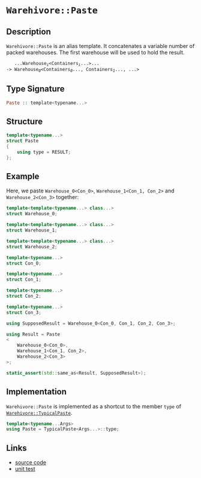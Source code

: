 <!-- Copyright 2024 Feng Mofan
SPDX-License-Identifier: Apache-2.0 -->

# `Warehivore::Paste`

## Description

`Warehivore::Paste` is an alias template. It concatenates a variable number of packed warehouses. The first warehouse will be used to hold the result.
<pre><code>   ...Warehouse<sub><i>i</i></sub>&lt;Containers<sub><i>i</i></sub>...&gt;...&nbsp;
->&nbsp;Warehouse<sub><i>0</i></sub>&lt;Containers<sub><i>0</i></sub>...,&nbsp;Containers<sub><i>1</i></sub>..., ...></code></pre>

## Type Signature

```Haskell
Paste :: template<typename...>
```

## Structure

```C++
template<typename...>
struct Paste
{
    using type = RESULT;
};
```

## Example

Here, we paste `Warehouse_0<Con_0>`,  `Warehouse_1<Con_1, Con_2>` and `Warehouse_2<Con_3>` together:

```C++
template<template<typename...> class...>
struct Warehouse_0;

template<template<typename...> class...>
struct Warehouse_1;

template<template<typename...> class...>
struct Warehouse_2;

template<typename...>
struct Con_0;

template<typename...>
struct Con_1;

template<typename...>
struct Con_2;

template<typename...>
struct Con_3;

using SupposedResult = Warehouse_0<Con_0, Con_1, Con_2, Con_3>;

using Result = Paste
<
    Warehouse_0<Con_0>, 
    Warehouse_1<Con_1, Con_2>,
    Warehouse_2<Con_3>
>;

static_assert(std::same_as<Result, SupposedResult>);
```

## Implementation

`Warehivore::Paste` is implemented as a shortcut to the member `type` of [`Warehivore::TypicalPaste`](./typical_paste.doc.md).

```C++
template<typename...Args>
using Paste = TypicalPaste<Args...>::type;
```

## Links

- [source code](../../../../conceptrodon/warehivore/paste.hpp)
- [unit test](../../../../tests/unit/warehivore/paste.test.hpp)
